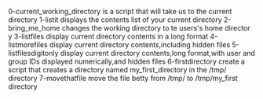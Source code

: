 0-current_working_directory is a script that will take us to the current directory
1-listit displays the contents list of your current directory
2-bring_me_home changes the working directory to te users's home director
y
3-listfiles display current directory contents in a long format
4-listmorefiles display current directory contents,including hidden files
5-listfilesdigitonly display current directory contents,long format,with user and group IDs displayed numerically,and hidden files
6-firstdirectory create a script that creates a directory named my_first_directory in the /tmp/ directory
7-movethatfile move the file betty from /tmp/ to /tmp/my_first directory 
